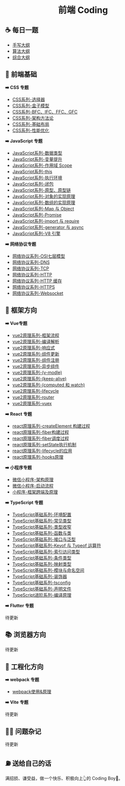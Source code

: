 <h1 align="center"> 前端 Coding </h1>

## ☕️ 每日一题

- [手写大纲](coding.md)
- [算法大纲](algorithm.md)
- [综合大纲](Interview.md)

## 🚪 前端基础

**➡️ CSS 专题**

- <a href="">CSS系列-选择器</a>
- <a href="">CSS系列-盒子模型</a>
- <a href="">CSS系列-BFC、IFC、FFC、GFC</a>
- <a href="">CSS系列-架构方法论</a>
- <a href="">CSS系列-基础布局</a>
- <a href="">CSS系列-性能优化</a>

**➡️ JavaScript 专题**

- <a href="">JavaScript系列-数据类型</a>
- <a href="">JavaScript系列-变量提升</a>
- <a href="">JavaScript系列-作用域 Scope</a>
- <a href="">JavaScript系列-this</a>
- <a href="">JavaScript系列-执行环境</a>
- <a href="">JavaScript系列-闭包</a>
- <a href="">JavaScript系列-原型、原型链</a>
- <a href="">JavaScript系列-对象的实现原理</a>
- <a href="">JavaScript系列-数组的实现原理</a>
- <a href="">JavaScript系列-Map 与 Object</a>
- <a href="">JavaScript系列-Promise</a>
- <a href="">JavaScript系列-import 与 require</a>
- <a href="">JavaScript系列-generator 与 async</a>
- <a href="">JavaScript系列-V8 引擎</a>

**➡️ 网络协议专题**
- <a href="">网络协议系列-OSI七层模型</a>
- <a href="">网络协议系列-DNS</a>
- <a href="">网络协议系列-TCP</a>
- <a href="">网络协议系列-HTTP</a>
- <a href="">网络协议系列-HTTP 缓存</a>
- <a href="">网络协议系列-HTTPS</a>
- <a href="">网络协议系列-Websocket</a>

## 🧐 框架方向

**➡️ Vue专题**

- <a href="vue2/01-框架流程.md">vue2原理系列-框架流程</a>
- <a href="vue2/02-编译解析.md">vue2原理系列-编译解析</a>
- <a href="vue2/03-响应式核心.md">vue2原理系列-响应式</a>
- <a href="vue2/04-组件更新.md">vue2原理系列-组件更新</a>
- <a href="vue2/05-组件注册.md">vue2原理系列-组件注册</a>
- <a href="vue2/06-异步组件.md">vue2原理系列-异步组件</a>
- <a href="vue2/07-v-modle.md">vue2原理系列-(v-modle)</a>
- <a href="vue2/08-keep-alive.md">vue2原理系列-(keep-alive)</a>
- <a href="vue2/09-computed&watch.md">vue2原理系列-(computed 和 watch)</a>
- <a href="vue2/10-lifecycle.md">vue2原理系列-lifecycle</a>
- <a href="vue2/11-router.md">vue2原理系列-router</a>
- <a href="vue2/12-vuex.md">vue2原理系列-vuex</a>

**➡️ React 专题**
- <a href="react/01-createElement构建过程.md">react原理系列-createElement 构建过程</a>
- <a href="react/02-fiber构建过程.md">react原理系列-fiber构建过程</a>
- <a href="react/03-fiber调度过程.md">react原理系列-fiber调度过程</a>
- <a href="react/04-setState执行机制.md">react原理系列-setState执行机制</a>
- <a href="react/05-lifecycle应用.md">react原理系列-lifecycle的应用</a>
- <a href="react/06-hooks原理.md">react原理系列-hooks原理</a>

**➡️ 小程序专题**
- <a href="mini/01-架构原理.md">微信小程序-架构原理</a>
- <a href="mini/02-运行机制.md">微信小程序-启动流程</a>
- <a href="mini/03-跨端框架及原理.md">小程序-框架跨端及原理</a>


**➡️ TypeScript 专题**
- <a href="">TypeScript基础系列-环境配置</a>
- <a href="">TypeScript基础系列-常见类型</a>
- <a href="">TypeScript基础系列-类型收窄</a>
- <a href="">TypeScript基础系列-函数与类</a>
- <a href="">TypeScript基础系列-接口与泛型</a>
- <a href="">TypeScript基础系列-Keyof 与 Typeof 运算符</a>
- <a href="">TypeScript基础系列-索引访问类型</a>
- <a href="">TypeScript基础系列-条件类型</a>
- <a href="">TypeScript基础系列-映射类型</a>
- <a href="">TypeScript基础系列-模块与命名空间</a>
- <a href="">TypeScript基础系列-装饰器</a>
- <a href="">TypeScript基础系列-tsconfig</a>
- <a href="">TypeScript基础系列-声明文件</a>
- <a href="">TypeScript进阶系列-编译原理</a>

**➡️ Flutter 专题**

待更新
## 📚 浏览器方向

待更新

## 🚗 工程化方向

**➡️ webpack 专题**
- <a href="engineering/01-webpack.md"> webpack使用&原理</a>

**➡️ Vite 专题**

待更新
## 🧑‍💻 问题杂记
待更新
## ⛽️ 送给自己的话

满招损、谦受益，做一个快乐、积极向上👆的 Coding Boy👦。








